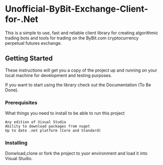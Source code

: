 # Unofficial-ByBit-Exchange-Client-for-.Net

This is a simple to use, fast and reliable client library for creating algorithmic trading bots and tools for trading on the ByBit.com cryptocurrency perpetual futures exchange.

## Getting Started

These instructions will get you a copy of the project up and running on your local machine for development and testing purposes. 

If you want to start using the library check out the Documentation (To Be Done).

### Prerequisites

What things you need to install to be able to run this project

```
Any edition of Visual Studio
Ability to download packages from nuget
Up to date .net platform (Core and Standard)
```

### Installing

Donwload,clone or fork the project to yuor environment and load it into Visual Studio.
